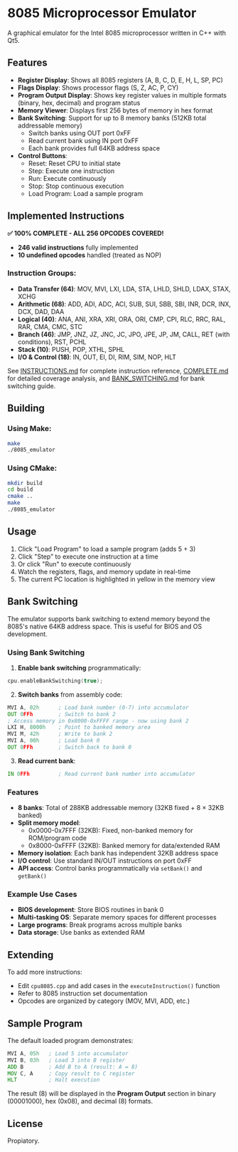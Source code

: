# 8085 Microprocessor Emulator

A graphical emulator for the Intel 8085 microprocessor written in C++ with Qt5.

## Features

- **Register Display**: Shows all 8085 registers (A, B, C, D, E, H, L, SP, PC)
- **Flags Display**: Shows processor flags (S, Z, AC, P, CY)
- **Program Output Display**: Shows key register values in multiple formats (binary, hex, decimal) and program status
- **Memory Viewer**: Displays first 256 bytes of memory in hex format
- **Bank Switching**: Support for up to 8 memory banks (512KB total addressable memory)
  - Switch banks using OUT port 0xFF
  - Read current bank using IN port 0xFF
  - Each bank provides full 64KB address space
- **Control Buttons**:
  - Reset: Reset CPU to initial state
  - Step: Execute one instruction
  - Run: Execute continuously
  - Stop: Stop continuous execution
  - Load Program: Load a sample program

## Implemented Instructions

**✅ 100% COMPLETE - ALL 256 OPCODES COVERED!**
- **246 valid instructions** fully implemented
- **10 undefined opcodes** handled (treated as NOP)

### Instruction Groups:
- **Data Transfer (64)**: MOV, MVI, LXI, LDA, STA, LHLD, SHLD, LDAX, STAX, XCHG
- **Arithmetic (68)**: ADD, ADI, ADC, ACI, SUB, SUI, SBB, SBI, INR, DCR, INX, DCX, DAD, DAA
- **Logical (40)**: ANA, ANI, XRA, XRI, ORA, ORI, CMP, CPI, RLC, RRC, RAL, RAR, CMA, CMC, STC
- **Branch (46)**: JMP, JNZ, JZ, JNC, JC, JPO, JPE, JP, JM, CALL, RET (with conditions), RST, PCHL
- **Stack (10)**: PUSH, POP, XTHL, SPHL
- **I/O & Control (18)**: IN, OUT, EI, DI, RIM, SIM, NOP, HLT

See [INSTRUCTIONS.md](INSTRUCTIONS.md) for complete instruction reference, [COMPLETE.md](COMPLETE.md) for detailed coverage analysis, and [BANK_SWITCHING.md](BANK_SWITCHING.md) for bank switching guide.

## Building

### Using Make:
```bash
make
./8085_emulator
```

### Using CMake:
```bash
mkdir build
cd build
cmake ..
make
./8085_emulator
```

## Usage

1. Click "Load Program" to load a sample program (adds 5 + 3)
2. Click "Step" to execute one instruction at a time
3. Or click "Run" to execute continuously
4. Watch the registers, flags, and memory update in real-time
5. The current PC location is highlighted in yellow in the memory view

## Bank Switching

The emulator supports bank switching to extend memory beyond the 8085's native 64KB address space. This is useful for BIOS and OS development.

### Using Bank Switching

1. **Enable bank switching** programmatically:
```cpp
cpu.enableBankSwitching(true);
```

2. **Switch banks** from assembly code:
```asm
MVI A, 02h      ; Load bank number (0-7) into accumulator
OUT 0FFh        ; Switch to bank 2
; Access memory in 0x8000-0xFFFF range - now using bank 2
LXI H, 8000h    ; Point to banked memory area
MVI M, 42h      ; Write to bank 2
MVI A, 00h      ; Load bank 0
OUT 0FFh        ; Switch back to bank 0
```

3. **Read current bank**:
```asm
IN 0FFh         ; Read current bank number into accumulator
```

### Features
- **8 banks**: Total of 288KB addressable memory (32KB fixed + 8 × 32KB banked)
- **Split memory model**: 
  - 0x0000-0x7FFF (32KB): Fixed, non-banked memory for ROM/program code
  - 0x8000-0xFFFF (32KB): Banked memory for data/extended RAM
- **Memory isolation**: Each bank has independent 32KB address space
- **I/O control**: Use standard IN/OUT instructions on port 0xFF
- **API access**: Control banks programmatically via `setBank()` and `getBank()`

### Example Use Cases
- **BIOS development**: Store BIOS routines in bank 0
- **Multi-tasking OS**: Separate memory spaces for different processes
- **Large programs**: Break programs across multiple banks
- **Data storage**: Use banks as extended RAM

## Extending

To add more instructions:
- Edit `cpu8085.cpp` and add cases in the `executeInstruction()` function
- Refer to 8085 instruction set documentation
- Opcodes are organized by category (MOV, MVI, ADD, etc.)

## Sample Program

The default loaded program demonstrates:
```asm
MVI A, 05h   ; Load 5 into accumulator
MVI B, 03h   ; Load 3 into B register
ADD B        ; Add B to A (result: A = 8)
MOV C, A     ; Copy result to C register
HLT          ; Halt execution
```

The result (8) will be displayed in the **Program Output** section in binary (00001000), hex (0x08), and decimal (8) formats.

## License

Propiatory.
